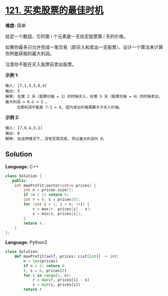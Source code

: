 # [121. 买卖股票的最佳时机](https://leetcode-cn.com/problems/best-time-to-buy-and-sell-stock/)

**难度:** 简单

给定一个数组，它的第 *i* 个元素是一支给定股票第 *i* 天的价格。

如果你最多只允许完成一笔交易（即买入和卖出一支股票），设计一个算法来计算你所能获取的最大利润。

注意你不能在买入股票前卖出股票。

 **示例 1:** 

```
输入: [7,1,5,3,6,4]
输出: 5
解释: 在第 2 天（股票价格 = 1）的时候买入，在第 5 天（股票价格 = 6）的时候卖出，最大利润 = 6-1 = 5 。
     注意利润不能是 7-1 = 6, 因为卖出价格需要大于买入价格。
```

 **示例 2:** 

```
输入: [7,6,4,3,1]
输出: 0
解释: 在这种情况下, 没有交易完成, 所以最大利润为 0。
```

## Solution


**Language:** C++
```C++
class Solution {
   public:
    int maxProfit(vector<int>& prices) {
        int n = prices.size();
        if (n < 2) return 0;
        int r = 0, s = prices[0];
        for (int i = 1; i < n; ++i) {
            r = max(r, prices[i] - s);
            s = min(s, prices[i]);
        }
        return r;
    }
};

```

**Language:** Python3
```Python
class Solution:
    def maxProfit(self, prices: List[int]) -> int:
        n = len(prices)
        if n < 2: return 0
        r, s = 0, prices[0]
        for i in range(1, n):
            r = max(r, prices[i] - s)
            s = min(s, prices[i])
        return r

```